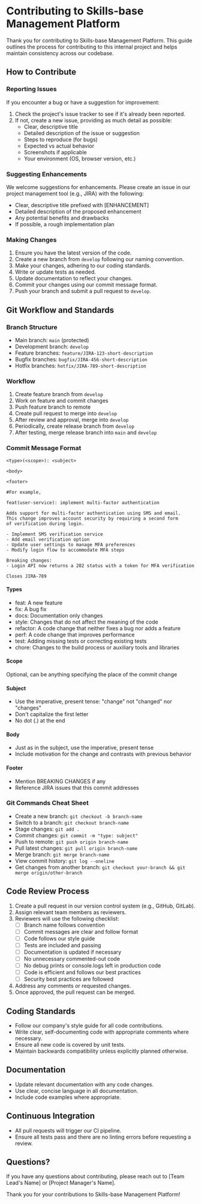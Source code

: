 # Contributing to Skills-base Management Platform

Thank you for contributing to Skills-base Management Platform. This guide outlines the process for contributing to this internal project and helps maintain consistency across our codebase.

## How to Contribute

### Reporting Issues

If you encounter a bug or have a suggestion for improvement:

1. Check the project's issue tracker to see if it's already been reported.
2. If not, create a new issue, providing as much detail as possible:
   - Clear, descriptive title
   - Detailed description of the issue or suggestion
   - Steps to reproduce (for bugs)
   - Expected vs actual behavior
   - Screenshots if applicable
   - Your environment (OS, browser version, etc.)

### Suggesting Enhancements

We welcome suggestions for enhancements. Please create an issue in our project management tool (e.g., JIRA) with the following:

- Clear, descriptive title prefixed with [ENHANCEMENT]
- Detailed description of the proposed enhancement
- Any potential benefits and drawbacks
- If possible, a rough implementation plan

### Making Changes

1. Ensure you have the latest version of the code.
2. Create a new branch from `develop` following our naming convention.
3. Make your changes, adhering to our coding standards.
4. Write or update tests as needed.
5. Update documentation to reflect your changes.
6. Commit your changes using our commit message format.
7. Push your branch and submit a pull request to `develop`.

## Git Workflow and Standards

### Branch Structure
- Main branch: `main` (protected)
- Development branch: `develop`
- Feature branches: `feature/JIRA-123-short-description`
- Bugfix branches: `bugfix/JIRA-456-short-description`
- Hotfix branches: `hotfix/JIRA-789-short-description`

### Workflow
1. Create feature branch from `develop`
2. Work on feature and commit changes
3. Push feature branch to remote
4. Create pull request to merge into `develop`
5. After review and approval, merge into `develop`
6. Periodically, create release branch from `develop`
7. After testing, merge release branch into `main` and `develop`

### Commit Message Format
```
<type>(<scope>): <subject>

<body>

<footer>

#For example,

feat(user-service): implement multi-factor authentication

Adds support for multi-factor authentication using SMS and email.
This change improves account security by requiring a second form
of verification during login.

- Implement SMS verification service
- Add email verification option
- Update user settings to manage MFA preferences
- Modify login flow to accommodate MFA steps

Breaking changes:
- Login API now returns a 202 status with a token for MFA verification

Closes JIRA-789
```

#### Types
- feat: A new feature
- fix: A bug fix
- docs: Documentation only changes
- style: Changes that do not affect the meaning of the code
- refactor: A code change that neither fixes a bug nor adds a feature
- perf: A code change that improves performance
- test: Adding missing tests or correcting existing tests
- chore: Changes to the build process or auxiliary tools and libraries

#### Scope
Optional, can be anything specifying the place of the commit change

#### Subject
- Use the imperative, present tense: "change" not "changed" nor "changes"
- Don't capitalize the first letter
- No dot (.) at the end

#### Body
- Just as in the subject, use the imperative, present tense
- Include motivation for the change and contrasts with previous behavior

#### Footer
- Mention BREAKING CHANGES if any
- Reference JIRA issues that this commit addresses

### Git Commands Cheat Sheet
- Create a new branch: `git checkout -b branch-name`
- Switch to a branch: `git checkout branch-name`
- Stage changes: `git add .`
- Commit changes: `git commit -m "type: subject"`
- Push to remote: `git push origin branch-name`
- Pull latest changes: `git pull origin branch-name`
- Merge branch: `git merge branch-name`
- View commit history: `git log --oneline`
- Get changes from another branch: `git checkout your-branch && git merge origin/other-branch`

## Code Review Process

1. Create a pull request in our version control system (e.g., GitHub, GitLab).
2. Assign relevant team members as reviewers.
3. Reviewers will use the following checklist:
   - [ ] Branch name follows convention
   - [ ] Commit messages are clear and follow format
   - [ ] Code follows our style guide
   - [ ] Tests are included and passing
   - [ ] Documentation is updated if necessary
   - [ ] No unnecessary commented-out code
   - [ ] No debug prints or console.logs left in production code
   - [ ] Code is efficient and follows our best practices
   - [ ] Security best practices are followed
4. Address any comments or requested changes.
5. Once approved, the pull request can be merged.

## Coding Standards

- Follow our company's style guide for all code contributions.
- Write clear, self-documenting code with appropriate comments where necessary.
- Ensure all new code is covered by unit tests.
- Maintain backwards compatibility unless explicitly planned otherwise.

## Documentation

- Update relevant documentation with any code changes.
- Use clear, concise language in all documentation.
- Include code examples where appropriate.

## Continuous Integration

- All pull requests will trigger our CI pipeline.
- Ensure all tests pass and there are no linting errors before requesting a review.

## Questions?

If you have any questions about contributing, please reach out to [Team Lead's Name] or [Project Manager's Name].

Thank you for your contributions to Skills-base Management Platform!
